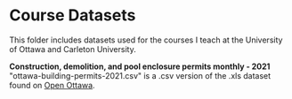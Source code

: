 # Course Datasets

This folder includes datasets used for the courses I teach at the University of Ottawa and Carleton University.

**Construction, demolition, and pool enclosure permits monthly - 2021**<br>
"ottawa-building-permits-2021.csv" is a .csv version of the .xls dataset found on [Open Ottawa](https://open.ottawa.ca/documents/construction-demolition-and-pool-enclosure-permits-monthly-2021/about).
